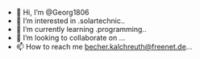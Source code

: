 - 👋 Hi, I’m @Georg1806
- 👀 I’m interested in .solartechnic..
- 🌱 I’m currently learning .programming..
- 💞️ I’m looking to collaborate on ...
- 📫 How to reach me becher.kalchreuth@freenet.de...

<!---
Georg1806/Georg1806 is a ✨ special ✨ repository because its `README.md` (this file) appears on your GitHub profile.
You can click the Preview link to take a look at your changes.
--->

